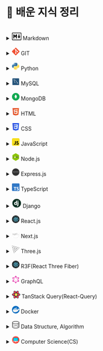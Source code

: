 # 📝 배운 지식 정리

<br>

[//]: # "마크다운"

<details>
<summary><img src="./logo/markdown.png" width="25" height="20"/> Markdown</summary>
<div markdown="1">

- [Markdown](Markdown/Markdown.md)

</div>
</details>

<br>

[//]: # "GIT"

<details>
<summary><img src="./logo/git.png" width="20" height="20"/> GIT</summary>
<div markdown="1">

- [Git](Git/Git.md)
- [GitHub](Git/GitHub.md)
- [Branch](Git/Branch.md)
- [GitHub Flow](Git/GitHub_Flow.md)
- [GitHub action](Git/GitHub_action.md)

</div>
</details>

<br>

[//]: # "파이썬"

<details>
<summary><img src="./logo/python.png" width="20" height="20"/> Python</summary>
<div markdown="1">

- [기초](Python/Python_Basics.md)
- [리스트](Python/Python_List.md)
- [String Formatting](Python/Python_String_Formatting.md)
- [형 변환](Python/Python_Typecasting.md)
- [제어문](Python/Python_Control_Statement.md)
- [문자열](Python/Python_String.md)
- [함수](Python/Python_Function.md)
- [딕셔너리](Python/Python_Dictionary.md)
- [모듈, 패키지, 라이브러리](Python/Python_Module.md)
- [에러, 예외처리](Python/Python_Error.md)
- [스택, 큐](Python/Python_Stack_Queue.md)
- [파일 입출력](Python/Python_File.md)
- [튜플, 세트](Python/Python_Tuple_Set.md)
- [메서드](Python/Python_Method.md)
- [힙](Python/Python_Heap.md)
- [사용자 정의 함수](Python/Python_User_Function.md)
- [이차원 리스트](Python/Python_matrix.md)
- [클래스](Python/Python_Class.md)
- [데코레이터](Python/Python_Decorator.md)
- [응용 및 심화](Python/Python_Deepen.md)
- [가상환경](Python/Python_Virtual_environments.md)
- [API](Python/Python_API.md)

</div>
</details>

<br>

[//]: # "mysql"

<details>
<summary><img src="./logo/mysql.png" width="20" height="20"/> MySQL</summary>
<div markdown="1">

- [데이터 베이스](MySQL/Database.md)
- [관계형 데이터 베이스](MySQL/Relational_Database.md)
- [MySQL Workbench](MySQL/MySQL_Workbench.md)
- [SQL 기초](MySQL/MySQL_Basics.md)
- [단일 테이블 쿼리](MySQL/MySQL_Single_Table_Queries.md)
- [테이블 관리하기](MySQL/MySQL_Managing_Tables.md)
- [테이블 조작하기](MySQL/MySQL_Modifying_Data.md)
- [다중 테이블 쿼리](MySQL/MySQL_Multi_Table_Queries.md)

<!-- -   [중첩 쿼리]()
-   [트랜잭션, 트리거]()
-   [정규화, 데이터 모델링]() -->

</div>
</details>

<br>

[//]: # "postgresql"

[//]: # "<details>"

[//]: # '<summary><img src="./logo/postgresql.png" width="20" height="20"/> PostgreSQL</summary>'

[//]: # '<div markdown="1">'

[//]: # "</div>"

[//]: # "</details>"

[//]: # "<br>"

[//]: # "mongodb"

<details>
<summary><img src="./logo/mongodb.png" width="20" height="20"/> MongoDB</summary>
<div markdown="1">

- [MongoDB 소개](MongoDB/MongoDB_Intro.md)
- [MongoDB 사용하기](MongoDB/MongoDB_Using.md)

</div>
</details>

<br>

[//]: # "html"

<details>
<summary><img src="./logo/html.png" width="20" height="20"/> HTML</summary>
<div markdown="1">

- [웹 소개](HTML/Web_intro.md)
- [HTML 소개](HTML/HTML_intro.md)
- [Tags]()

</div>
</details>

<br>

[//]: # "css"

<details>
<summary><img src="./logo/css.png" width="20" height="20"/> CSS</summary>
<div markdown="1">

- [CSS 소개](CSS/CSS_intro.md)
- [Box Model](CSS/CSS_Box_model.md)
- [포지션](CSS/CSS_Positioning.md)
- [Float](CSS/CSS_Floating.md)
- [Flexbox](CSS/CSS_Flexbox.md)
- [Semantic](CSS/CSS_Semantic.md)
- [Media Query]()
- [Pseudo Class & Elements]()

</div>
</details>

<br>

[//]: # "sass"

[//]: # "<details>"

[//]: # '<summary><img src="./logo/sass.png" width="20" height="20"/> Sass</summary>'

[//]: # '<div markdown="1">'

[//]: # "</div>"

[//]: # "</details>"

[//]: # "<br>"

[//]: # "javascript"

<details>
<summary><img src="./logo/javascript.png" width="20" height="20"/> JavaScript</summary>
<div markdown="1">

- [자바스크립트 역사](JavaScript/JS_History.md)
- [DOM](JavaScript/JS_DOM.md)
- [기초 문법](JavaScript/JS_Basic_syntax.md)
- [함수](JavaScript/JS_Function.md)
- [객체](JavaScript/JS_Object.md)
- [배열](JavaScript/JS_Array.md)
- [이벤트 조작하기](JavaScript/JS_Event.md)
- [동기 & 비동기](JavaScript/JS_Asynchronous.md)
- [Promise](JavaScript/JS_Promise.md)
- [async & await](JavaScript/JS_async,await.md)
- [API & fetch](JavaScript/JS_API,fetch.md)
- [try & catch](JavaScript/JS_try,catch.md)
- [Closure](JavaScript/JS_closure.md)

</div>
</details>

<br>

[//]: # (nodejs)

<details>
<summary><img src="./logo/nodejs.png" width="20" height="20"/> Node.js</summary>
<div markdown="1">

- [Node.js 소개](Nodejs/Nodejs_intro.md)
- [Blocking & Non-blocking](Nodejs/Nodejs_blocking_nonblocking.md)
- [프로세스 및 스레드](Nodejs/Nodejs_process_thread.md)
- [Event Emitter](Nodejs/Nodejs_Event_Emitter.md)
- [모듈](Nodejs/Nodejs_module.md)
- [index.js 파일](Nodejs/Nodejs_indexjs.md)
- [패키지](Nodejs/Nodejs_package.md)
- [Node.js로 웹 서버 생성하기](Nodejs/Nodejs_web_server.md)

</div>
</details>

<br>

[//]: # (expressjs)

<details>
<summary><img src="./logo/expressjs.png" width="20" height="20"/> Express.js</summary>
<div markdown="1">

- [Express.js 소개](Expressjs/Expressjs_intro.md)
- [Express.js 기본 구조 코드](Expressjs/Expressjs_basic_structure_code.md)
- [request - req.params()](Expressjs/Expressjs_request.md)
- [response - res.json() vs res.send() vs res.end()](Expressjs/Expressjs_response.md)
- [middleware](Expressjs/Expressjs_middleware.md)
- [POST 요청 - express.json()](Expressjs/Expressjs_express_json.md)
- [MVC 패턴](Expressjs/Expressjs_MVC.md)
- [Router](Expressjs/Expressjs_Router.md)
- [RESTful API](Expressjs/Expressjs_RESTful_API.md)
- [파일 전송하기 - res.sendFile()](Expressjs/Expressjs_sendFile.md)
- [정적 파일 제공 - express.static()](Expressjs/Expressjs_express_static.md)
- [Template Engine, Template Layout](Expressjs/Expressjs_Template_Engine_Layout.md)

</div>
</details>

<br>

[//]: # "typescript"

<details>
<summary><img src="./logo/typescript.png" width="20" height="20"/> TypeScript</summary>
<div markdown="1">

- [타입스크립트 소개](TypeScript/TS_intro.md)
- [개발환경 구축](TypeScript/TS_Setting.md)
- [기본 특징](TypeScript/TS_Basic_feature.md)
- [타입 시스템](TypeScript/TS_Type_system.md)
- [변수](TypeScript/TS_Variable.md)
- [타입 추론](TypeScript/TS_Type_assertion.md)
- [호출 시그니쳐](TypeScript/TS_call_signatures.md)
- [오버로딩](TypeScript/TS_overloading.md)
- [다형성 - Generics](TypeScript/TS_Polymorphism_Generics.md)
- [클래스](TypeScript/TS_classes.md)
- [Interfaces](TypeScript/TS_Interfaces.md)
- [TypeScript 프로젝트 시작하기](TypeScript/TS_start_project_with_typescript.md)
- [TypeScript 프로젝트 - Lib & Declaration Files](TypeScript/TS_Lib_Declaration_Files.md)
- [TypeScript 프로젝트 - JSDoc](TypeScript/TS_JSDoc.md)
- [효율적인 개발환경 구축](TypeScript/TS_efficient.md)

</div>
</details>

<br>

[//]: # "django"

<details>
<summary><img src="./logo/django.png" width="25" height="25"/> Django</summary>
<div markdown="1">

- [Django 소개](Django/Django_intro.md)
- [Setting (가상환경 생성~앱 생성)](Django/Django_Setting.md)
- [Django 디자인 패턴](Django/Django_Design_pattern.md)
- [Template](Django/Django_Template.md)
- [URLs](Django/Django_URLs.md)
- [Model](Django/Django_Model.md)
- [ORM](Django/Django_ORM.md)
- [View의 ORM](Django/Django_View_with_ORM.md)
- [Form](Django/Django_Form.md)
- [HTTP requests (GET/POST)](Django/Django_HTTP_requests_GET_POST.md)
- [Authentication](Django/Django_Authentication.md)
- [Static Files](Django/Django_Static_files.md)
- [N:1 관계 (Comment & Article)](Django/Django_Many_to_one_relationships_article_comment.md)
- [N:1 관계 (Comment & Article & User)](Django/Django_Many_to_one_relationships_article_comment_user.md)
- [M:N 관계 (Like 기능)](Django/Django_Many_to_many_relationships_like.md)
- [M:N 관계 (Follow 기능)](Django/Django_Many_to_many_relationships_follow.md)
- [Ajax를 이용한 비동기 요청](Django/Django_asynchronous_with_Ajax.md)
- [Fixtures](Django/Django_Fixtures.md)
- [Query 향상시키기](Django/Django_Improve_query.md)

</div>
</details>

<br>

[//]: # "reactjs"

<details>
<summary><img src="./logo/react.png" width="20" height="20"/> React.js</summary>
<div markdown="1">

- [리액트 소개](Reactjs/React_intro.md)
- [리액트 앱 만들기](Reactjs/Create_React_App.md)
- [JSX](Reactjs/React_JSX.md)
- [State](Reactjs/React_State.md)
- [Props](Reactjs/React_Props.md)
- [Suspense]()

</div>
</details>

<br>

[//]: # "nextjs"

<details>
<summary><img src="./logo/nextjs.png" width="20" height="20"/> Next.js</summary>
<div markdown="1">

- [Next.js 소개 및 프로젝트 생성](Nextjs/Nextjs_intro.md)
- [Library vs Framework](Nextjs/Nextjs_Library_Framework.md)
- [Routing](Nextjs/Nextjs_Routing.md)
- [not-found, Link, useRouter, usePathname, Rendering](Nextjs/Nextjs_not-found_Link_useRouter_usePathname_Rendering.md)
- [Client/Server component 비교](Nextjs)
- [layout, metadata](Nextjs/Nextjs_layout_metadata.md)
- [Dynamic Routes](Nextjs/Nextjs_Dynamic_Routes.md)
- [Data Fetching](Nextjs/Nextjs_Data_Fetching.md)
- [Loading component](Nextjs/Nextjs_Loading_component.md)
- [Suspense](Nextjs/Nextjs_Suspense.md)
- [Error Handling](Nextjs/Nextjs_Error_Handling.md)
- [CSS modules](Nextjs/Nextjs_CSS_modules.md)
- [Deployment](Nextjs/Nextjs_Deployment.md)
- [Revalidation]()

</div>
</details>

<br>

[//]: # "vuejs"

[//]: # "<details>"

[//]: # '<summary><img src="./logo/vuejs.png" width="20" height="20"/> Vue.js</summary>'

[//]: # '<div markdown="1">'

[//]: # "</div>"

[//]: # "</details>"

[//]: # "<br>"

[//]: # "angularjs"

[//]: # "<details>"

[//]: # '<summary><img src="./logo/angularjs.png" width="20" height="20"/> Angular.js</summary>'

[//]: # '<div markdown="1">'

[//]: # "</div>"

[//]: # "</details>"

[//]: # "<br>"

[//]: # "sveltejs"

[//]: # "<details>"

[//]: # '<summary><img src="./logo/sveltejs.png" width="20" height="20"> Svelte.js</summary>'

[//]: # '<div markdown="1">'

[//]: # "</div>"

[//]: # "</details>"

[//]: # "<br>"

[//]: # "threejs"

<details>
<summary><img src="./logo/threejs.png" width="20" height="20"/> Three.js</summary>
<div markdown="1">

- []()

</div>
</details>

<br>

[//]: # "r3f"

<details>
<summary><img src="./logo/react.png" width="20" height="20"/> R3F(React Three Fiber)</summary>
<div markdown="1">

- []()

</div>
</details>

<br>

[//]: # "Bun"

[//]: # "<details>"

[//]: # '<summary><img src="./logo/bun.png" width="20" height="20"> Bun</summary>'

[//]: # '<div markdown="1">'

[//]: # "</div>"

[//]: # "</details>"

[//]: # "<br>"

[//]: # "GraphQL"

<details>
<summary><img src="./logo/graphql.png" width="20" height="20"> GraphQL</summary>
<div markdown="1">

- [GraphQL 소개](GraphQL/GraphQL_intro.md)
- [Express GraphQL Server 생성](GraphQL/GraphQL_Express.md)
- [GraphiQL](GraphQL/GraphQL_GraphiQL.md)

</div>
</details>

<br>

[//]: # (TanStack Query&#40;React Query&#41;)

<details>
<summary><img src="./logo/react_query.png" width="22" height="20"> TanStack Query(React-Query)</summary>
<div markdown="1">

- []()

</div>
</details>

<br>

[//]: # "docker"

<details>
<summary><img src="./logo/docker.png" width="20" height="20"/> Docker</summary>
<div markdown="1">

- [Docker 소개](Docker/Docker_intro.md)
- [Docker 설치](Docker/Docker_install.md)
- [Docker 사용 흐름](Docker/Docker_simple_flow.md)
- [이미지로 컨테이너 생성](Docker/Docker_Creating_container.md)
- [도커 이미지 생성하는 순서](Docker/Docker_Process_creating_image.md)
- [도커 파일 만들기](Docker/Docker_Dockfile.md)
- [도커 파일로 도커 이미지 만들기](Docker/Docker_image.md)
- [리액트를 위한 도커 파일 작성](Docker/Docker_Dockerfile_for_react.md)

</div>
</details>

<br/>

[//]: # "kubernetes"

[//]: # "<details>"

[//]: # '<summary><img src="./logo/kubernetes.png" width="20" height="20"/> Kubernetes</summary>'

[//]: # '<div markdown="1">'

[//]: # "</div>"

[//]: # "</details>"

[//]: # "<br>"

[//]: # "data structure, algorithm"

<details>
<summary><img src="./logo/algorithm.png" width="20" height="20"/> Data Structure, Algorithm</summary>
<div markdown="1">

- [데이터 입출력]()
- [시간복잡도, 빅오 표기법](Algorithm/Algorithm_Time_Complexity.md)
- [스택(Stack), 큐(Queue)](Algorithm/Algorithm_stack_queue.md)
- [우선순위 큐(Priority Queue),힙(Heap): 우선순위에 따라 데이터 꺼내는 자료구조](Algorithm/Algorithm_priority_queue_heap.md)
- [트리 자료구조(Tree): 활용도 높은 자료구조](Algorithm/Algorithm_tree.md)
- [바이너리 인덱스 트리(Binary Index Tree): 특수한 목적의 자료구조](Algorithm/Algorithm_binary_indexed_tree.md)

<!-- -   [선택 정렬, 삽입 정렬: 간단하고 기본적인 정렬 알고리즘]()
-   [퀵 정렬, 계수 정렬: 더 빠른 정렬 알고리즘]()
-   [완전탐색(Exhaustive Search)]()
-   [그래프(Graph)]()
-   [깊이우선탐색(DFS), 너비우선탐색(BFS)]()
-   [다익스트라 알고리즘: 하나의 출발지에서 다른 모든 출발지까지 최단 경로 계산]()
-   [플로이드 워셜 알고리즘: 모든 출발지에서 다른 모든 출발지까지 최단 경로 계산]()
-   [벨만 포드 알고리즘: 비용이 음수인 간선이 있을 때 최단 경로를 구하는 법]()
-   [유니온 파인드 자료구조: 서로소 집합을 판단하는 법]()
-   [크루칼 알고리즘: 최소 신장 트리를 찾는 알고리즘]()
-   [최소 공통 조상: 트리에서의 최소 공통 조상을 찾는 알고리즘]()
-   [위상 정렬: 방향성을 거스르지 않도록 전체 노드 나열하기]()
-   [재귀 함수]()
-   [유용한 표준 라이브러리]()
-   [소수 여부를 빠르게 처리하는 알고리즘 모음]()
-   [이진 탐색: 정렬된 데이터에서 빠르게 데이터 찾기]()
-   [동적 계획법: 메모리를 더 소모하여 속도 향상시키는 방법]()
-   [그리디(Greedy): 현재 상황에서 가장 좋아보이는 것만 고르기]()
-   [단순구현(Implementation)]()
-   [투 포인터와 구간 합]() -->

</div>
</details>

<br>

[//]: # "computer science"

<details>
<summary><img src="./logo/computer_science.png" width="20" height="20"/> Computer Science(CS)</summary>
<div markdown="1">

- [CS_CLI](Computer_Science/CS_CLI.md)
- [CS_Server](Computer_Science/CS_Server.md)
- [CS\_디자인 패턴과 프로그래밍 패러다임](Computer_Science/CS_Design_pattern_Programming_paradigm.md)
- [CS_Cookie & Session](Computer_Science/CS_Cookie,Session.md)
- [OS\_운영체제 개요](Computer_Science/OS_운영체제_개요.md)
- [REST API](Computer_Science/REST_API.md)
- [HTTP requests (PUT/PATCH)](Computer_Science/PUT&PATCH.md)

</div>
</details>
